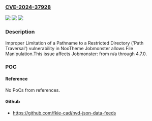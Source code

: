 ### [CVE-2024-37928](https://cve.mitre.org/cgi-bin/cvename.cgi?name=CVE-2024-37928)
![](https://img.shields.io/static/v1?label=Product&message=Jobmonster&color=blue)
![](https://img.shields.io/static/v1?label=Version&message=n%2Fa%3C%3D%204.7.0%20&color=brighgreen)
![](https://img.shields.io/static/v1?label=Vulnerability&message=CWE-22%20Improper%20Limitation%20of%20a%20Pathname%20to%20a%20Restricted%20Directory%20('Path%20Traversal')&color=brighgreen)

### Description

Improper Limitation of a Pathname to a Restricted Directory ('Path Traversal') vulnerability in NooTheme Jobmonster allows File Manipulation.This issue affects Jobmonster: from n/a through 4.7.0.

### POC

#### Reference
No PoCs from references.

#### Github
- https://github.com/fkie-cad/nvd-json-data-feeds

